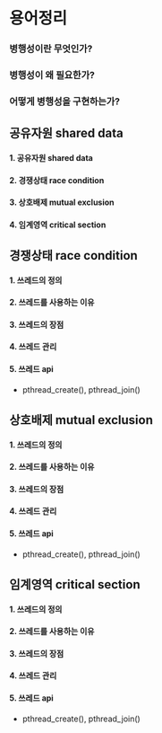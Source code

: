 # 용어정리
### 병행성이란 무엇인가?
### 병행성이 왜 필요한가?
### 어떻게 병행성을 구현하는가? 

## 공유자원 shared data
  #### 1. 공유자원 shared data
  #### 2. 경쟁상태 race condition
  #### 3. 상호배제 mutual exclusion
  #### 4. 임계영역 critical section



## 경쟁상태 race condition
  #### 1. 쓰레드의 정의
  #### 2. 쓰레드를 사용하는 이유
  #### 3. 쓰레드의 장점
  #### 4. 쓰레드 관리
  #### 5. 쓰레드 api
  - pthread_create(), pthread_join()

## 상호배제 mutual exclusion
  #### 1. 쓰레드의 정의
  #### 2. 쓰레드를 사용하는 이유
  #### 3. 쓰레드의 장점
  #### 4. 쓰레드 관리
  #### 5. 쓰레드 api
  - pthread_create(), pthread_join()

## 임계영역 critical section
  #### 1. 쓰레드의 정의
  #### 2. 쓰레드를 사용하는 이유
  #### 3. 쓰레드의 장점
  #### 4. 쓰레드 관리
  #### 5. 쓰레드 api
  - pthread_create(), pthread_join()
